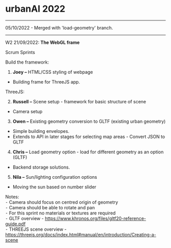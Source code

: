 # urbanAI 2022
---

05/10/2022 -
Merged with 'load-geometry' branch.

---

W2 21/09/2022:
**The WebGL frame**

Scrum Sprints

Build the framework:
1.	**Joey –**
      HTML/CSS styling of webpage
-	Building frame for ThreeJS app.

ThreeJS: <br>

2.	**Russell –**
      Scene setup - framework for basic structure of scene
- Camera setup
3.	**Owen –**
      Existing geometry conversion to GLTF (existing urban geometry)
- Simple building envelopes.
- Extends to API in later stages for selecting map areas - Convert JSON to GLTF
4.	**Chris –**
      Load geometry option - load for different geometry as an option (GLTF)
- Backend storage solutions.
5.	**Nila –**
      Sun/lighting configuration options
- Moving the sun based on number slider

Notes:<br>
⁃	Camera should focus on centred origin of geometry<br>
⁃	Camera should be able to rotate and pan<br>
⁃	For this sprint no materials or textures are required<br>
⁃	GLTF overview - https://www.khronos.org/files/gltf20-reference-guide.pdf <br>
⁃   THREEJS scene overview - https://threejs.org/docs/index.html#manual/en/introduction/Creating-a-scene



